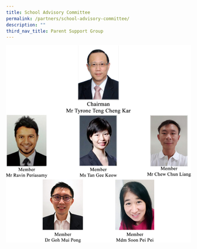 ```yaml
---
title: School Advisory Committee
permalink: /partners/school-advisory-committee/
description: ""
third_nav_title: Parent Support Group
---
```

![](/images/sac.jpg)